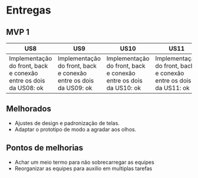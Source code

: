 # Entregas

## MVP 1
US8 | US9 | US10 | US11 | US12 | US13 
----| ----|------|------|------|------
Implementação do front, back e conexão entre os dois da US08: ok | Implementação do front, back e conexão entre os dois da US09: ok | Implementação do front, back e conexão entre os dois da US10: ok | Implementação do front, back e conexão entre os dois da US11: ok | Implementação do front, back e conexão entre os dois da US12: ok | Implementação do front, back e conexão entre os dois da US13: ok

## Melhorados

- Ajustes de design e padronização de telas.
- Adaptar o prototipo de modo a agradar aos olhos.
## Pontos de melhorias

- Achar um meio termo para não sobrecarregar as equipes
- Reorganizar as equipes para auxilio em multiplas tarefas